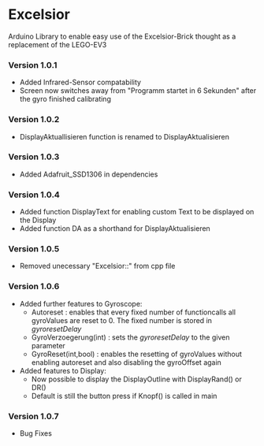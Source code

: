 # Excelsior
Arduino Library to enable easy use of the Excelsior-Brick thought as a replacement of the LEGO-EV3
### Version 1.0.1
- Added Infrared-Sensor compatability
- Screen now switches away from "Programm startet in 6 Sekunden" after the gyro finished calibrating
### Version 1.0.2
- DisplayAktuallisieren function is renamed to DisplayAktualisieren
### Version 1.0.3
- Added Adafruit_SSD1306 in dependencies
### Version 1.0.4
- Added function DisplayText for enabling custom Text to be displayed on the Display
- Added function DA as a shorthand for DisplayAktualisieren
### Version 1.0.5
- Removed unecessary "Excelsior::" from cpp file
### Version 1.0.6
- Added further features to Gyroscope:
  - Autoreset : enables that every fixed number of functioncalls all gyroValues are reset to 0. The fixed  number is stored in *gyroresetDelay*
  - GyroVerzoegerung(int) : sets the *gyroresetDelay* to the given parameter
  - GyroReset(int,bool) : enables the resetting of gyroValues without enabling autoreset and also disabling the gyroOffset again
- Added features to Display:
  - Now possible to display the DisplayOutline with DisplayRand() or DR()
  - Default is still the button press if Knopf() is called in main
### Version 1.0.7
- Bug Fixes
